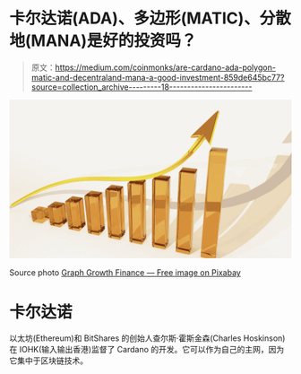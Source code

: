 # 卡尔达诺(ADA)、多边形(MATIC)、分散地(MANA)是好的投资吗？

> 原文：<https://medium.com/coinmonks/are-cardano-ada-polygon-matic-and-decentraland-mana-a-good-investment-859de645bc77?source=collection_archive---------18----------------------->

![](img/93ccff3684ed06c77230dabdc82f318e.png)

Source photo [Graph Growth Finance — Free image on Pixabay](https://pixabay.com/illustrations/graph-growth-finance-profits-163509/)

# 卡尔达诺

以太坊(Ethereum)和 BitShares 的创始人查尔斯·霍斯金森(Charles Hoskinson)在 IOHK(输入输出香港)监督了 Cardano 的开发。它可以作为自己的主网，因为它集中于区块链技术。